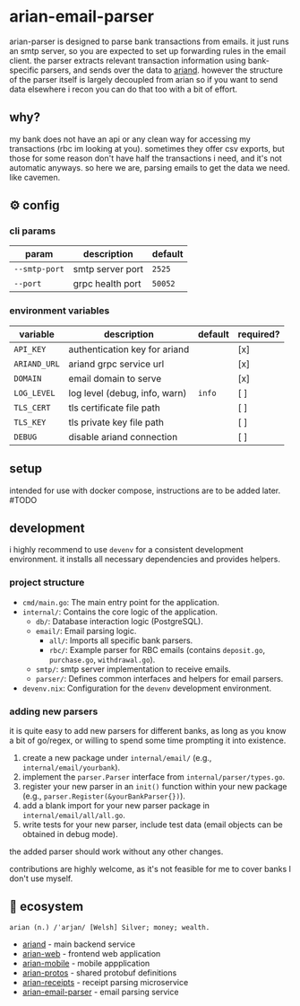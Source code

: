 # arian-email-parser

arian-parser is designed to parse bank transactions from emails. it just runs an smtp server, so you are expected to set up forwarding rules in the email client. the parser extracts relevant transaction information using bank-specific parsers, and sends over the data to [ariand](https://github.com/xhos/ariand). however the structure of the parser itself is largely decoupled from arian so if you want to send data elsewhere i recon you can do that too with a bit of effort.

## why?

my bank does not have an api or any clean way for accessing my transactions (rbc im looking at you). sometimes they offer csv exports, but those for some reason don't have half the transactions i need, and it's not automatic anyways. so here we are, parsing emails to get the data we need. like cavemen.

## ⚙️ config

### cli params

| param          | description            | default  |
|----------------|------------------------|----------|
| `--smtp-port`  | smtp server port       | `2525`   |
| `--port`       | grpc health port       | `50052`  |

### environment variables

| variable      | description                     | default  | required?  |
|---------------|---------------------------------|----------|------------|
| `API_KEY`     | authentication key for ariand   |          | [x]        |
| `ARIAND_URL`  | ariand grpc service url         |          | [x]        |
| `DOMAIN`      | email domain to serve           |          | [x]        |
| `LOG_LEVEL`   | log level (debug, info, warn)   | `info`   | [ ]        |
| `TLS_CERT`    | tls certificate file path      |          | [ ]        |
| `TLS_KEY`     | tls private key file path      |          | [ ]        |
| `DEBUG`       | disable ariand connection      |          | [ ]        |

## setup

intended for use with docker compose, instructions are to be added later. #TODO

## development

i highly recommend to use `devenv` for a consistent development environment. it installs all necessary dependencies and provides helpers.

### project structure

- `cmd/main.go`: The main entry point for the application.
- `internal/`: Contains the core logic of the application.
  - `db/`: Database interaction logic (PostgreSQL).
  - `email/`: Email parsing logic.
    - `all/`: Imports all specific bank parsers.
    - `rbc/`: Example parser for RBC emails (contains `deposit.go`, `purchase.go`, `withdrawal.go`).
  - `smtp/`: smtp server implementation to receive emails.
  - `parser/`: Defines common interfaces and helpers for email parsers.
- `devenv.nix`: Configuration for the `devenv` development environment.

### adding new parsers

it is quite easy to add new parsers for different banks, as long as you know a bit of go/regex, or willing to spend some time prompting it into existence.

1. create a new package under `internal/email/` (e.g., `internal/email/yourbank`).
2. implement the `parser.Parser` interface from `internal/parser/types.go`.
3. register your new parser in an `init()` function within your new package (e.g., `parser.Register(&yourBankParser{})`).
4. add a blank import for your new parser package in `internal/email/all/all.go`.
5. write tests for your new parser, include test data (email objects can be obtained in debug mode).

the added parser should work without any other changes.

contributions are highly welcome, as it's not feasible for me to cover banks I don't use myself.

## 🌱 ecosystem

```definition
arian (n.) /ˈarjan/ [Welsh] Silver; money; wealth.  
```

- [ariand](https://github.com/xhos/ariand) - main backend service
- [arian-web](https://github.com/xhos/arian-web) - frontend web application
- [arian-mobile](https://github.com/xhos/arian-mobile) - mobile appplication
- [arian-protos](https://github.com/xhos/arian-protos) - shared protobuf definitions
- [arian-receipts](https://github.com/xhos/arian-receipts) - receipt parsing microservice
- [arian-email-parser](https://github.com/xhos/arian-email-parser) - email parsing service
